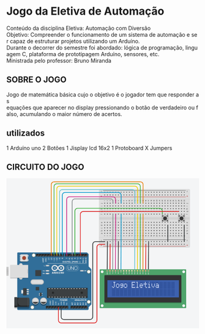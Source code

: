 # Jogo da Eletiva de Automação
Conteúdo da disciplina Eletiva: Automação com Diversão     
Objetivo: Compreender o funcionamento de um sistema de automação e ser capaz de estruturar projetos utilizando um Arduíno.
Durante o decorrer do semestre foi abordado: lógica de programação, linguagem C, plataforma de prototipagem Arduíno, sensores, etc.
Ministrada pelo professor: Bruno Miranda
 

## SOBRE O JOGO
Jogo de matemática básica cujo o objetivo é o jogador tem que responder as equações que aparecer no display pressionando o botão de verdadeiro ou falso,
acumulando o maior número de acertos.


## utilizados
1 Arduíno uno
2 Botões
1 Jisplay lcd 16x2
1 Protoboard
X Jumpers



## CIRCUITO DO JOGO

<p alingn='center'> 
   <img    src="./src/assets/circuito do jogo.png"/>
</p>
